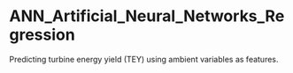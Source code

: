 # ANN_Artificial_Neural_Networks_Regression
Predicting turbine energy yield (TEY) using ambient variables as features.
